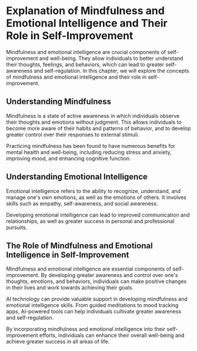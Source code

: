 # Explanation of Mindfulness and Emotional Intelligence and Their Role in Self-Improvement

Mindfulness and emotional intelligence are crucial components of self-improvement and well-being. They allow individuals to better understand their thoughts, feelings, and behaviors, which can lead to greater self-awareness and self-regulation. In this chapter, we will explore the concepts of mindfulness and emotional intelligence and their role in self-improvement.

Understanding Mindfulness
-------------------------

Mindfulness is a state of active awareness in which individuals observe their thoughts and emotions without judgment. This allows individuals to become more aware of their habits and patterns of behavior, and to develop greater control over their responses to external stimuli.

Practicing mindfulness has been found to have numerous benefits for mental health and well-being, including reducing stress and anxiety, improving mood, and enhancing cognitive function.

Understanding Emotional Intelligence
------------------------------------

Emotional intelligence refers to the ability to recognize, understand, and manage one's own emotions, as well as the emotions of others. It involves skills such as empathy, self-awareness, and social awareness.

Developing emotional intelligence can lead to improved communication and relationships, as well as greater success in personal and professional pursuits.

The Role of Mindfulness and Emotional Intelligence in Self-Improvement
----------------------------------------------------------------------

Mindfulness and emotional intelligence are essential components of self-improvement. By developing greater awareness and control over one's thoughts, emotions, and behaviors, individuals can make positive changes in their lives and work towards achieving their goals.

AI technology can provide valuable support in developing mindfulness and emotional intelligence skills. From guided meditations to mood tracking apps, AI-powered tools can help individuals cultivate greater awareness and self-regulation.

By incorporating mindfulness and emotional intelligence into their self-improvement efforts, individuals can enhance their overall well-being and achieve greater success in all areas of life.
